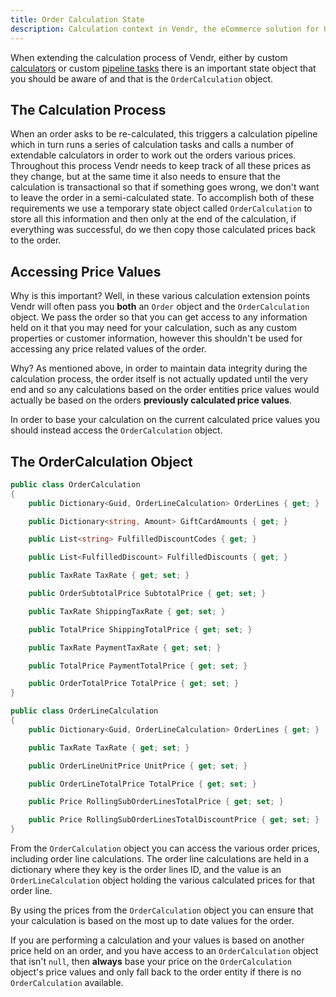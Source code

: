 ```yaml
---
title: Order Calculation State
description: Calculation context in Vendr, the eCommerce solution for Umbraco v8+
---
```


When extending the calculation process of Vendr, either by custom [calculators](../calculators/) or custom [pipeline tasks](../pipelines/) there is an important state object that you should be aware of and that is the `OrderCalculation` object.

## The Calculation Process

When an order asks to be re-calculated, this triggers a calculation pipeline which in turn runs a series of calculation tasks and calls a number of extendable calculators in order to work out the orders various prices. Throughout this process Vendr needs to keep track of all these prices as they change, but at the same time it also needs to ensure that the calculation is transactional so that if something goes wrong, we don't want to leave the order in a semi-calculated state. To accomplish both of these requirements we use a temporary state object called `OrderCalculation` to store all this information and then only at the end of the calculation, if everything was successful, do we then copy those calculated prices back to the order.

## Accessing Price Values

Why is this important? Well, in these various calculation extension points Vendr will often pass you **both** an `Order` object and the `OrderCalculation` object. We pass the order so that you can get access to any information held on it that you may need for your calculation, such as any custom properties or customer information, however this shouldn't be used for accessing any price related values of the order.

Why? As mentioned above, in order to maintain data integrity during the calculation process, the order itself is not actually updated until the very end and so any calculations based on the order entities price values would actually be based on the orders **previously calculated price values**.
 
In order to base your calculation on the current calculated price values you should instead access the `OrderCalculation` object.

## The OrderCalculation Object

````csharp
public class OrderCalculation
{
    public Dictionary<Guid, OrderLineCalculation> OrderLines { get; }

    public Dictionary<string, Amount> GiftCardAmounts { get; }

    public List<string> FulfilledDiscountCodes { get; }

    public List<FulfilledDiscount> FulfilledDiscounts { get; }

    public TaxRate TaxRate { get; set; }

    public OrderSubtotalPrice SubtotalPrice { get; set; }

    public TaxRate ShippingTaxRate { get; set; }

    public TotalPrice ShippingTotalPrice { get; set; }

    public TaxRate PaymentTaxRate { get; set; }

    public TotalPrice PaymentTotalPrice { get; set; }

    public OrderTotalPrice TotalPrice { get; set; }
}

public class OrderLineCalculation
{
    public Dictionary<Guid, OrderLineCalculation> OrderLines { get; }

    public TaxRate TaxRate { get; set; }

    public OrderLineUnitPrice UnitPrice { get; set; }

    public OrderLineTotalPrice TotalPrice { get; set; }

    public Price RollingSubOrderLinesTotalPrice { get; set; }

    public Price RollingSubOrderLinesTotalDiscountPrice { get; set; }
}
````

From the `OrderCalculation` object you can access the various order prices, including order line calculations. The order line calculations are held in a dictionary where they key is the order lines ID, and the value is an `OrderLineCalculation` object holding the various calculated prices for that order line.

By using the prices from the `OrderCalculation` object you can ensure that your calculation is based on the most up to date values for the order.

<message-box type="info" heading="Top Tip">

If you are performing a calculation and your values is based on another price held on an order, and you have access to an `OrderCalculation` object that isn't `null`, then **always** base your price on the `OrderCalculation` object's price values and only fall back to the order entity if there is no `OrderCalculation` available.

</message-box>